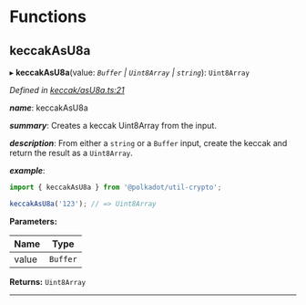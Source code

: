 

# Functions

<a id="keccakasu8a"></a>

##  keccakAsU8a

▸ **keccakAsU8a**(value: *`Buffer` | `Uint8Array` | `string`*): `Uint8Array`

*Defined in [keccak/asU8a.ts:21](https://github.com/polkadot-js/common/blob/9f9ceff/packages/util-crypto/src/keccak/asU8a.ts#L21)*

*__name__*: keccakAsU8a

*__summary__*: Creates a keccak Uint8Array from the input.

*__description__*: From either a `string` or a `Buffer` input, create the keccak and return the result as a `Uint8Array`.

*__example__*:   

```javascript
import { keccakAsU8a } from '@polkadot/util-crypto';

keccakAsU8a('123'); // => Uint8Array
```

**Parameters:**

| Name | Type |
| ------ | ------ |
| value | `Buffer` | `Uint8Array` | `string` |

**Returns:** `Uint8Array`

___

